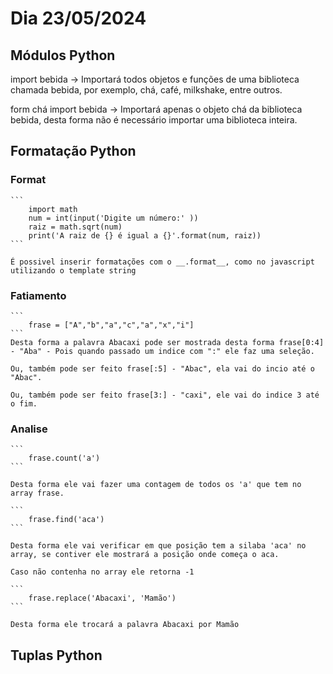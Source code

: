 # Dia 23/05/2024

## Módulos Python

import bebida -> Importará todos objetos e funções de uma biblioteca chamada bebida, por exemplo, chá, café, milkshake, entre outros.

form chá import bebida -> Importará apenas o objeto chá da biblioteca bebida, desta forma não é necessário importar uma biblioteca inteira.

## Formatação Python

### Format

    ```
        import math
        num = int(input('Digite um número:' ))
        raiz = math.sqrt(num)
        print('A raiz de {} é igual a {}'.format(num, raiz))
    ```

    É possivel inserir formatações com o __.format__, como no javascript utilizando o template string

### Fatiamento

    ```
        frase = ["A","b","a","c","a","x","i"]
    ```
    Desta forma a palavra Abacaxi pode ser mostrada desta forma frase[0:4] - "Aba" - Pois quando passado um indice com ":" ele faz uma seleção.

    Ou, também pode ser feito frase[:5] - "Abac", ela vai do incio até o "Abac".

    Ou, também pode ser feito frase[3:] - "caxi", ele vai do indice 3 até o fim.

### Analise 

    ```
        frase.count('a')
    ```
    
    Desta forma ele vai fazer uma contagem de todos os 'a' que tem no array frase.

    ```
        frase.find('aca')
    ```

    Desta forma ele vai verificar em que posição tem a silaba 'aca' no array, se contiver ele mostrará a posição onde começa o aca.

    Caso não contenha no array ele retorna -1

    ```
        frase.replace('Abacaxi', 'Mamão')
    ```

    Desta forma ele trocará a palavra Abacaxi por Mamão

## Tuplas Python